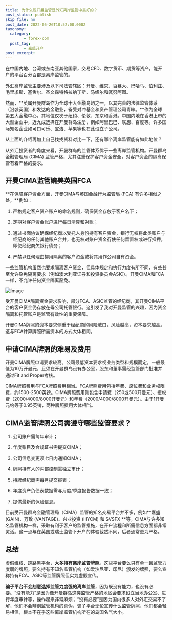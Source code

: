 ```yaml
---
title: 为什么说开曼监管是外汇离岸监管中最好的？
post_status: publish
skip_file: no
post_date: 2022-05-26T10:52:00.000Z
taxonomy:
  category:
        - forex-com
  post_tag:
        - 嘉盛开户
post_excerpt: 
---
```

在中国内地、台湾或东南亚其他国家，交易CFD、数字货币、期货等资产，能开户的平台百分百都是离岸监管的。

外汇离岸监管主要涉及以下司法管辖区：开曼、维京、百慕大、巴哈马、伯利兹、毛里求斯、塞舌尔、圣文森特格拉纳丁斯、马绍尔和瓦努阿图。

然而，**英属开曼群岛作为全球十大金融岛屿之一，以其完善的法律监管体系（沿袭英国）和发达的金融业，备受对冲基金和资产管理公司青睐。**作为全球第五大金融中心，其地位仅次于纽约、伦敦、东京和香港。中国内地在香港上市的大型企业中，近九成选择在开曼群岛注册，例如阿里巴巴、联想、百度等。许多国际知名企业如可口可乐、宝洁、苹果等也在此设立子公司。

从上面的介绍再加上自己找找资料对比一下，还有哪个离岸监管能有如此地位？

从外汇投资者的角度来看，开曼群岛的监管体系优于一些离岸监管机构。开曼群岛金融管理局 (CIMA) 监管严格，尤其注重保护客户资金安全，对客户资金的隔离保管有着严格的要求。

## 开曼CIMA监管媲美英国FCA

**在保障客户资金方面，开曼CIMA与英国金融行为监管局 (FCA) 有许多相似之处，**例如：

1. 严格规定客户资产账户的命名规则，确保资金存放于客户名下；

1. 定期对客户资金账户进行每日清算和对账；

1. 通过书面协议确保经纪商以受托人身份持有客户资金，银行无权将此类账户与经纪商的任何其他账户合并，也无权对账户资金行使任何留置权或进行扣押，即使经纪商欠银行债务；

1. 严禁以任何理由挪用隔离的客户资金或将其用作公司自有资金。

一些监管机构虽然也要求隔离客户资金，但具体规定和执行力度有所不同，有些甚至允许豁免隔离要求（例如澳大利亚证券和投资委员会ASIC）。开曼CIMA和FCA一样，不允许任何资金隔离豁免。

![Image](https://prod-files-secure.s3.us-west-2.amazonaws.com/39ed1227-6d7d-4570-be36-9ccd4a2c4241/bd849744-3fcb-4a37-8312-357962c8f065/image.png?X-Amz-Algorithm=AWS4-HMAC-SHA256&X-Amz-Content-Sha256=UNSIGNED-PAYLOAD&X-Amz-Credential=ASIAZI2LB466S3A3XUQ4%2F20251010%2Fus-west-2%2Fs3%2Faws4_request&X-Amz-Date=20251010T221321Z&X-Amz-Expires=3600&X-Amz-Security-Token=IQoJb3JpZ2luX2VjEF4aCXVzLXdlc3QtMiJIMEYCIQDqhxy3GlkZET%2FNEcpe8rNMwJUxer6HWPOxRrZZvUTOuAIhAJQQ0UrWuG8dXJ3X8uv3quBpQplA0qSna1zchO5xMZYcKogECPf%2F%2F%2F%2F%2F%2F%2F%2F%2F%2FwEQABoMNjM3NDIzMTgzODA1Igxs9gv2EZew47ur%2BLUq3AMU64hXeoXV1%2FuKyqYbrcIIyegzLfekVEw%2BzBHP1QTmWVzNkP5fh1%2FZVaJANRQwLRFycx18y%2B4V9K7K8%2F0PE%2BLJ%2BieVrbzOkyEp7TMhNI92aun%2B0YtxOhyVrWTCa0%2FPUyoM7kA%2BuS962rm1q5Nx%2BQ3fRwz9hc%2B8SymTA8vWLIVwDvD%2FpqWfVyzteLTqXRcgWK9P5MNmgngj%2B4brsA%2F4buqTDwx4tDefXDRzaA6dlajE6%2Fbz6WuwWZJAbrJCapuXcGUQ6pUPe5DAhhNLgpgIgm5GR1mQ%2FGbr9XRaRZXaqTz6yL3OyGYo6YkLWsUJ4U14H7ZShtDiylJJt8Bynf3ryWYsd0sJnCuH7ziraFuY%2F5Gb8eW9T29OGdyxEV7W8HCHffkhMOXw%2FClSDBsHrqsoVDFjoSLWweeyBavYOHI9Id20jm4kueQ7VSvqgNvC2SdOyqeSHLw8Ptz5SUZM7uwW3weV5RwdkTe5fY1V4JMwvotCcAvQ1D42AvHW%2FLId208VuYvwNFsJ8aQfUzo8Hfet16oqK1mA2N97%2FIP9RYUr5QKLDBexLIFlWK%2FGZ3Oqr3zMtUUZvbrNP60YdogXiL3xpDfubyaXf09uxBF1eZViv85chubxRulhDyhU%2BTl5vzCdgKbHBjqkAajF2MmvObbJsBnIuV%2BDW4yXTKFbdW6L%2FHFKz4%2Br3hr%2Fthx8G8fRaAaXtr4yPeIrzmKJFO4d9yW45ClgAyOT5lKp3xnZqzKSJ9wesynC9imXlPF%2FP9vIDGZgqjSxAqv2uIdY77lOb%2FG8UmFqAYg2zYZGMcm63q9I9ZDHwDbgb4Oy5bTWlSlBdwFxbLii6W655UdmFx7fKqpL0aDDuFeWkbTOaIYz&X-Amz-Signature=449fa258df350b1a30fe550a72e468ac046dd6be1647d7138498cf34b23608b7&X-Amz-SignedHeaders=host&x-amz-checksum-mode=ENABLED&x-id=GetObject)

受开曼CIMA隔离资金要求影响，部分FCA、ASIC监管的经纪商，其开曼CIMA平台的客户资金仍存放在母公司托管银行。这引发了我对开曼监管的兴趣，因为资金隔离和托管账户是监管有效性的重要保障。

开曼CIMA牌照的资本要求侧重于经纪商的风险敞口，风险越高，资本要求越高。这与FCA计算牌照所需资本的方式大体相同。

## **申请CIMA牌照的难易及费用**

开曼CIMA牌照申请要求较高。公司最低资本要求视业务类型和规模而定，一般最低为10万开曼元，且须在开曼群岛设有办公室，股东和董事需经监管部门批准并通过Fit and Proper考核。

CIMA牌照费用与FCA牌照费用相当。FCA牌照费用包括年费、席位费和业务权限费，约1500-2500英镑。CIMA牌照费用则包含申请费（250或500开曼元）、授权费（2000/4000/8000开曼元）和年费（2000/4000/8000开曼元）。由于1开曼元约等于0.95英镑，两种牌照费用大体相当。

## CIMA监管牌照公司需遵守哪些监管要求？

1. 公司账户需每年审计；

1. 年度账目及合规证书需提交CIMA；

1. 公司信息变更须七日内通知CIMA；

1. 牌照持有人的内部控制需独立审计；

1. 持牌经纪商需每月提交报表；

1. 年度资产负债表数据需与月度/季度报告数据一致；

1. 提供最新的保险信息。

目前受开曼群岛金融管理局（CIMA）监管的知名交易平台并不多，例如**嘉盛 (GAIN)、万致 (VANTAGE)、兴业投资 (HYCM) 和 SVSFX **等。CIMA与许多知名监管机构一样，采取有利于客户的监管措施，在开户流程和所需信息方面都非常灵活。这一点与在英国或瑞士监管下开户的体验截然不同，后者通常更为严格。

## 总结

虚假维权、跑路黑平台，**大多持有离岸监管牌照**。这些平台要么只有单一且监管力度弱的牌照，要么持有不知名监管机构（如爱沙尼亚、印尼）颁发的牌照，要么宣称持有FCA、ASIC等监管牌照但实为虚假宣传。

**骗子平台不会刻意选择监管力度强的离岸监管**，因为既没有能力，也没有必要。“没有能力”是因为像开曼群岛这类监管严格的地区会要求设立当地办公室、进行年度审计等，操作起来非常麻烦；“没有必要”是因为国内很多人对外汇交易不了解，他们不会辨别监管机构的真伪，骗子平台无论宣传什么监管牌照，他们都会轻易相信，根本不在乎这些离岸监管机构所在的岛国名气大小。